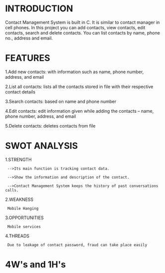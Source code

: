# INTRODUCTION

Contact Management System is built in C. It is similar to contact manager in cell phones. In this project you can add contacts, view contacts, edit contacts, search and delete contacts. You can list contacts by name, phone no., address and email.

# FEATURES

1.Add new contacts: with information such as name, phone number, address, and email

2.List all contacts: lists all the contacts stored in file with their respective contact details

3.Search contacts: based on name and phone number

4.Edit contacts: edit information given while adding the contacts – name, phone number, address, and email

5.Delete contacts: deletes contacts from file

# SWOT ANALYSIS

1.STRENGTH

     -->Its main function is tracking contact data.

     -->Show the information and description of the contact.

     -->Contact Management System keeps the history of past conversations calls.

2.WEAKNESS  
    
     Mobile Hanging

3.OPPORTUNITIES

     Mobile services

4.THREADS

     Due to leakage of contact password, fraud can take place easily

# 4W's and 1H's     



        